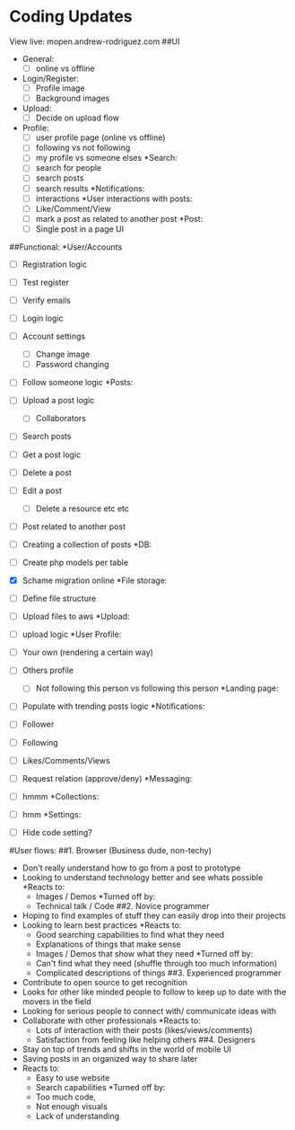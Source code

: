 # Coding Updates
View live: mopen.andrew-rodriguez.com
##UI 
* General: 
  - [ ] online vs offline
* Login/Register:
  - [ ] Profile image
  - [ ] Background images
* Upload:
  - [ ] Decide on upload flow
* Profile:
  - [ ] user profile page (online vs offline)
  - [ ] following vs not following 
  - [ ] my profile vs someone elses
*Search:
  - [ ] search for people
  - [ ] search posts
  - [ ] search results
*Notifications:
  - [ ] interactions
*User interactions with posts:
  - [ ] Like/Comment/View
  - [ ] mark a post as related to another post
*Post:
  - [ ] Single post in a page UI

##Functional:
*User/Accounts
  - [ ] Registration logic
  - [ ] Test register
  - [ ] Verify emails
  - [ ] Login logic
  - [ ] Account settings
    - [ ] Change image
    - [ ] Password changing
  - [ ] Follow someone logic
*Posts:
  - [ ] Upload a post logic
    - [ ] Collaborators
  - [ ] Search posts
  - [ ] Get a post logic
  - [ ] Delete a post
  - [ ] Edit a post
    - [ ] Delete a resource etc etc
  - [ ] Post related to another post
  - [ ] Creating a collection of posts
*DB:
  - [ ] Create php models per table
  - [X] Schame migration online
*File storage:
  - [ ] Define file structure
  - [ ] Upload files to aws
*Upload:
  - [ ] upload logic
*User Profile:
  - [ ] Your own (rendering a certain way)
  - [ ] Others profile
    - [ ] Not following this person vs following this person
*Landing page:
  - [ ] Populate with trending posts logic
*Notifications:
  - [ ] Follower
  - [ ] Following
  - [ ] Likes/Comments/Views
  - [ ] Request relation (approve/deny)
*Messaging: 
  - [ ] hmmm
*Collections:
  - [ ] hmm
*Settings:
  - [ ] Hide code setting?


#User flows:
##1. Browser (Business dude, non-techy)
  * Don't really understand how to go from a post to prototype
  * Looking to understand technology better and see whats possible
  *Reacts to: 
    * Images / Demos
  *Turned off by: 
    * Technical talk / Code
##2. Novice programmer
  * Hoping to find examples of stuff they can easily drop into their projects
  * Looking to learn best practices
  *Reacts to: 
	* Good searching capabilities to find what they need
	* Explanations of things that make sense
	* Images / Demos that show what they need
  *Turned off by:
    * Can't find what they need (shuffle through too much information)
    * Complicated descriptions of things
##3. Experienced programmer
  * Contribute to open source to get recognition
  * Looks for other like minded people to follow to keep up to date with the movers in the field
  * Looking for serious people to connect with/ communicate ideas with
  * Collaborate with other professionals
  *Reacts to:
    * Lots of interaction with their posts (likes/views/comments)
    * Satisfaction from feeling like helping others
##4. Designers 
  * Stay on top of trends and shifts in the world of mobile UI
  * Saving posts in an organized way to share later
  * Reacts to:
    * Easy to use website
    * Search capabilities
  *Turned off by:
    * Too much code,
    * Not enough visuals
    * Lack of understanding










